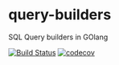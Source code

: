 # query-builders
SQL Query builders in GOlang

[![Build Status](https://travis-ci.org/Demitroi/query-builders.svg?branch=master)](https://travis-ci.org/Demitroi/query-builders)
[![codecov](https://codecov.io/gh/Demitroi/query-builders/branch/master/graph/badge.svg)](https://codecov.io/gh/Demitroi/query-builders)

